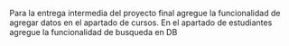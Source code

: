 Para la entrega intermedia del proyecto final agregue la funcionalidad de agregar datos en el apartado de cursos. 
En el apartado de estudiantes agregue la funcionalidad de busqueda en DB
